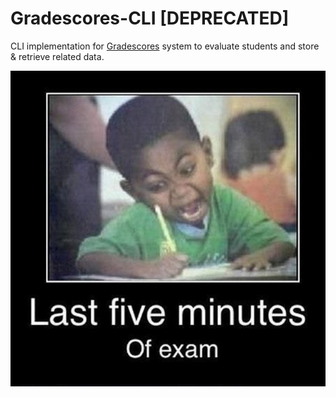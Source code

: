 # Gradescores-CLI [DEPRECATED]
CLI implementation for [Gradescores](http://gradescores.com/) system to evaluate students and store & retrieve related data.

![photo](../Media/photo.jpeg)

